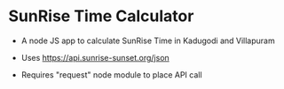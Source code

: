 # SunRise Time Calculator

- A node JS app to calculate SunRise Time in Kadugodi and Villapuram

- Uses https://api.sunrise-sunset.org/json

- Requires "request" node module to place API call
